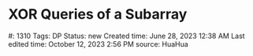 # XOR Queries of a Subarray

#: 1310
Tags: DP
Status: new
Created time: June 28, 2023 12:38 AM
Last edited time: October 12, 2023 2:56 PM
source: HuaHua